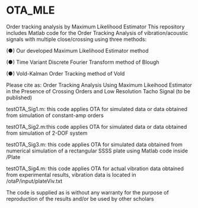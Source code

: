 # OTA_MLE
Order tracking analysis by Maximum Likelihood Estimator
This repository includes Matlab code for the Order Tracking Analysis of vibration/acoustic signals with multiple close/crossing using three methods:

(●) Our developed Maximum Likelihood Estimator method

(●) Time Variant Discrete Fourier Transform method of Blough

(●) Vold-Kalman Order Tracking method of Vold

Please cite as:
Order Tracking Analysis Using Maximum Likeihood Estimator in the Presence of Crossing Orders and Low Resolution Tacho Signal
(to be published)

testOTA_Sig1.m: this code applies OTA for simulated data or data obtained from simulation of constant-amp orders

testOTA_Sig2.m:this code applies OTA for simulated data or data obtained from simulation of 2-DOF system

testOTA_Sig3.m: this code applies OTA for simulated data obtained from numerical simulation of a rectangular SSSS plate using Matlab code inside /Plate

testOTA_Sig4.m: this code applies OTA for actual vibration data obtained from experimental results, vibration data is located in /otaP/input/plateViv.txt

The code is supplied as is without any warranty for the purpose of reproduction of the results and/or be used by other scholars
